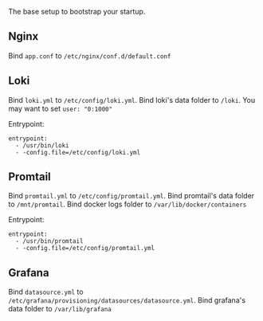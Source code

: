 The base setup to bootstrap your startup.
## Nginx
Bind `app.conf` to `/etc/nginx/conf.d/default.conf`

## Loki
Bind `loki.yml` to `/etc/config/loki.yml`. Bind loki's data folder to `/loki`. You may want to set `user: "0:1000"`

Entrypoint:
```
entrypoint:
  - /usr/bin/loki
  - -config.file=/etc/config/loki.yml
```

## Promtail
Bind `promtail.yml` to `/etc/config/promtail.yml`. Bind promtail's data folder to `/mnt/promtail`. Bind docker logs folder to `/var/lib/docker/containers`

Entrypoint:
```
entrypoint:
  - /usr/bin/promtail
  - -config.file=/etc/config/promtail.yml
```

## Grafana
Bind `datasource.yml` to `/etc/grafana/provisioning/datasources/datasource.yml`. Bind grafana's data folder to `/var/lib/grafana`
